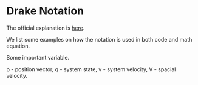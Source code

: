 # Drake Notation

The official explanation is [here](https://drake.mit.edu/doxygen_cxx/group__multibody__notation.html).

We list some examples on how the notation is used in both code and math equation.

Some important variable.

p - position vector, q - system state, v - system velocity, V - spacial velocity.

